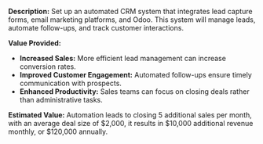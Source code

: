 **Description:**
Set up an automated CRM system that integrates lead capture forms, email marketing platforms, and Odoo. This system will manage leads, automate follow-ups, and track customer interactions.

**Value Provided:**
- **Increased Sales:** More efficient lead management can increase conversion rates.
- **Improved Customer Engagement:** Automated follow-ups ensure timely communication with prospects.
- **Enhanced Productivity:** Sales teams can focus on closing deals rather than administrative tasks.

**Estimated Value:**
Automation leads to closing 5 additional sales per month, with an average deal size of $2,000, it results in $10,000 additional revenue monthly, or $120,000 annually.
